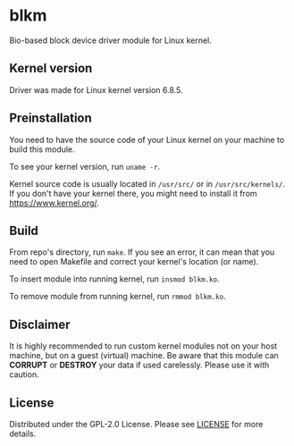 # blkm

Bio-based block device driver module for Linux kernel.

## Kernel version

Driver was made for Linux kernel version 6.8.5.

## Preinstallation

You need to have the source code of your Linux kernel on your machine to build this module.

To see your kernel version, run `uname -r`.

Kernel source code is usually located in `/usr/src/` or in `/usr/src/kernels/`. If you don't have your kernel there, you might need to install it from https://www.kernel.org/.

## Build

From repo's directory, run `make`. If you see an error, it can mean that you need to open Makefile and correct your kernel's location (or name).

To insert module into running kernel, run `insmod blkm.ko`.

To remove module from running kernel, run `rmmod blkm.ko`.

## Disclaimer

It is highly recommended to run custom kernel modules not on your host machine, but on a guest (virtual) machine. Be aware that this module can **CORRUPT** or **DESTROY** your data if used carelessly.
Please use it with caution.

## License

Distributed under the GPL-2.0 License. Please see [LICENSE](https://github.com/spisladqo/blkm/blob/main/LICENSE) for more details.